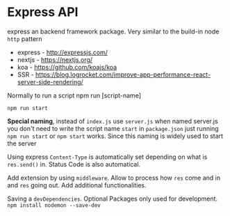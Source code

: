 # Express API

express an backend framework package. Very similar to the build-in node `http` pattern  

- express - http://expressjs.com/
- nextjs - https://nextjs.org/
- koa - https://github.com/koajs/koa
- SSR - https://blog.logrocket.com/improve-app-performance-react-server-side-rendering/

Normally to run a script npm run [script-name]  
``` 
npm run start 
```

**Special naming**, instead of `index.js` use `server.js` when named server.js you don't need to write the script name `start` in `package.json` just running `npm run start` or `npm start` works. Since this naming is widely used to start the server

Using express `Content-Type` is automatically set depending on what is `res.send()` in.  Status Code is also automatical.  

Add extension by using `middleware`. Allow to process how `res` come and in and `res` going out. Add additional functionalities.  


Saving a `devDependencies`. Optional Packages only used for development. 
`npm install nodemon --save-dev`  
